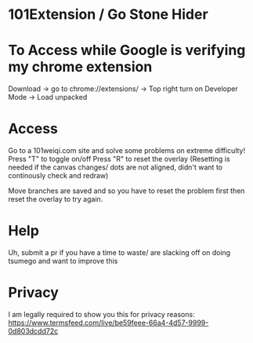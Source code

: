 # 101Extension / Go Stone Hider

# To Access while Google is verifying my chrome extension
Download -> 
go to chrome://extensions/ -> 
Top right turn on Developer Mode -> 
Load unpacked

# Access
Go to a 101weiqi.com site and solve some problems on extreme difficulty!
Press "T" to toggle on/off
Press "R" to reset the overlay
(Resetting is needed if the canvas changes/ dots are not aligned, didn't want to continously check and redraw)

Move branches are saved and so you have to reset the problem first then reset the overlay to try again.

# Help
Uh, submit a pr if you have a time to waste/ are slacking off on doing tsumego and want to improve this

# Privacy
I am legally required to show you this for privacy reasons:
https://www.termsfeed.com/live/be59feee-66a4-4d57-9999-0d803dcdd72c

